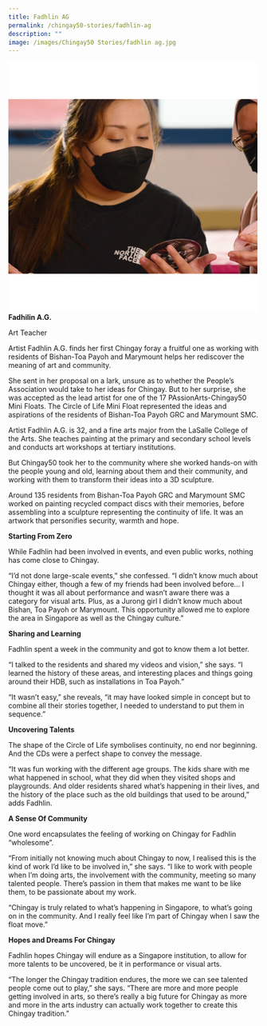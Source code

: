```yaml
---
title: Fadhlin AG
permalink: /chingay50-stories/fadhlin-ag
description: ""
image: /images/Chingay50 Stories/fadhlin ag.jpg
---
```

![Fadhilin A.G.](/images/Chingay50%20Stories/fadhlin%20ag.jpg)
**Fadhilin A.G.**

Art Teacher

Artist Fadhlin A.G. finds her first Chingay foray a fruitful one as working with residents of Bishan-Toa Payoh and Marymount helps her rediscover the meaning of art and community.

She sent in her proposal on a lark, unsure as to whether the People’s Association would take to her ideas for Chingay. But to her surprise, she was accepted as the lead artist for one of the 17 PAssionArts-Chingay50 Mini Floats. The Circle of Life Mini Float represented the ideas and aspirations of the residents of Bishan-Toa Payoh GRC and Marymount SMC.

Artist Fadhlin A.G. is 32, and a fine arts major from the LaSalle College of the Arts. She teaches painting at the primary and secondary school levels and conducts art workshops at tertiary institutions.

But Chingay50 took her to the community where she worked hands-on with the people young and old, learning about them and their community, and working with them to transform their ideas into a 3D sculpture.

Around 135 residents from Bishan-Toa Payoh GRC and Marymount SMC worked on painting recycled compact discs with their memories, before assembling into a sculpture representing the continuity of life. It was an artwork that personifies security, warmth and hope.

**Starting From Zero**

While Fadhlin had been involved in events, and even public works, nothing has come close to Chingay.

“I’d not done large-scale events,” she confessed. “I didn’t know much about Chingay either, though a few of my friends had been involved before… I thought it was all about performance and wasn’t aware there was a category for visual arts. Plus, as a Jurong girl I didn’t know much about Bishan, Toa Payoh or Marymount. This opportunity allowed me to explore the area in Singapore as well as the Chingay culture.”

**Sharing and Learning**

Fadhlin spent a week in the community and got to know them a lot better. 

“I talked to the residents and shared my videos and vision,” she says. “I learned the history of these areas, and interesting places and things going around their HDB, such as installations in Toa Payoh.”

“It wasn’t easy,” she reveals, “it may have looked simple in concept but to combine all their stories together, I needed to understand to put them in sequence.”

**Uncovering Talents**

The shape of the Circle of Life symbolises continuity, no end nor beginning. And the CDs were a perfect shape to convey the message. 

“It was fun working with the different age groups. The kids share with me what happened in school, what they did when they visited shops and playgrounds. And older residents shared what’s happening in their lives, and the history of the place such as the old buildings that used to be around,” adds Fadhlin.

**A Sense Of Community**

One word encapsulates the feeling of working on Chingay for Fadhlin  “wholesome”.

“From initially not knowing much about Chingay to now, I realised this is the kind of work I’d like to be involved in,” she says. “I like to work with people when I’m doing arts, the involvement with the community, meeting so many talented people. There’s passion in them that makes me want to be like them, to be passionate about my work.

“Chingay is truly related to what’s happening in Singapore, to what’s going on in the community. And I really feel like I’m part of Chingay when I saw the float move.”

**Hopes and Dreams For Chingay**

Fadhlin hopes Chingay will endure as a Singapore institution, to allow for more talents to be uncovered, be it in performance or visual arts.

“The longer the Chingay tradition endures, the more we can see talented people come out to play,” she says. “There are more and more people getting involved in arts, so there’s really a big future for Chingay as more and more in the arts industry can actually work together to create this Chingay tradition.”